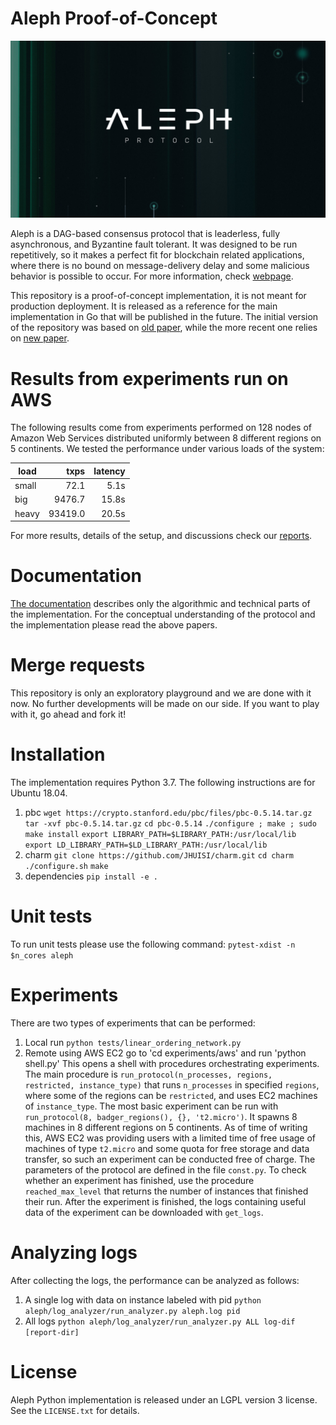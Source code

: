 # Aleph Proof-of-Concept

![aleph logo](docs/source/aleph_1920x1080.jpg "Aleph logo")

Aleph is a DAG-based consensus protocol that is leaderless, fully asynchronous, and Byzantine fault tolerant. It was designed to be run repetitively, so it makes a perfect fit for blockchain related applications, where there is no bound on message-delivery delay and some malicious behavior is possible to occur. For more information, check [webpage](https://alephzero.org).

This repository is a proof-of-concept implementation, it is not meant for production deployment. It is released as a reference for the main implementation in Go that will be published in the future. The initial version of the repository was based on [old paper](https://arxiv.org/abs/1810.05256), while the more recent one relies on [new paper]().

# Results from experiments run on AWS

The following results come from experiments performed on 128 nodes of Amazon Web Services distributed uniformly between 8 different regions on 5 continents.
We tested the performance under various loads of the system:

|load|txps|latency|
|---|---:|---:|
| small  | 72.1  | 5.1s|
| big | 9476.7 | 15.8s |
| heavy | 93419.0 | 20.5s |

For more results, details of the setup, and discussions check our [reports](https://gitlab.com/alephledger/proof-of-concept/tree/master/reports).

# Documentation

[The documentation](https://alephledger.gitlab.io/proof-of-concept) describes only the algorithmic and technical parts of the implementation. For the conceptual understanding of the protocol and the implementation please read the above papers.

# Merge requests

This repository is only an exploratory playground and we are done with it now. No further developments will be made on our side. If you want to play with it, go ahead and fork it!

# Installation

The implementation requires Python 3.7. The following instructions are for Ubuntu 18.04.

1. pbc
`wget https://crypto.stanford.edu/pbc/files/pbc-0.5.14.tar.gz`
`tar -xvf pbc-0.5.14.tar.gz`
`cd pbc-0.5.14`
`./configure ; make ; sudo make install`
`export LIBRARY_PATH=$LIBRARY_PATH:/usr/local/lib`
`export LD_LIBRARY_PATH=$LD_LIBRARY_PATH:/usr/local/lib`
2. charm
`git clone https://github.com/JHUISI/charm.git`
`cd charm`
`./configure.sh`
`make`
3. dependencies
`pip install -e .`

# Unit tests
To run unit tests please use the following command: `pytest-xdist -n $n_cores aleph`

# Experiments

There are two types of experiments that can be performed:
1. Local
    run `python tests/linear_ordering_network.py`
2. Remote using AWS EC2
    go to 'cd experiments/aws'
    and run 'python shell.py'
    This opens a shell with procedures orchestrating experiments. The main procedure is
    `run_protocol(n_processes, regions, restricted, instance_type)` that runs `n_processes` in specified `regions`, where some of the regions can be `restricted`, and uses EC2 machines of `instance_type`.
    The most basic experiment can be run with `run_protocol(8, badger_regions(), {}, 't2.micro')`. It spawns 8 machines in 8 different regions on 5 continents. As of time of writing this, AWS EC2 was providing users with a limited time of free usage of machines of type `t2.micro` and some quota for free storage and data transfer, so such an experiment can be conducted free of charge.
    The parameters of the protocol are defined in the file `const.py`.
    To check whether an experiment has finished, use the procedure `reached_max_level` that returns the number of instances that finished their run.
    After the experiment is finished, the logs containing useful data of the experiment can be downloaded with `get_logs`.

# Analyzing logs
After collecting the logs, the performance can be analyzed as follows:
1. A single log with data on instance labeled with pid
    `python aleph/log_analyzer/run_analyzer.py aleph.log pid`
2. All logs
    `python aleph/log_analyzer/run_analyzer.py ALL log-dif [report-dir]`

# License
Aleph Python implementation is released under an LGPL version 3 license. See the `LICENSE.txt` for details.
